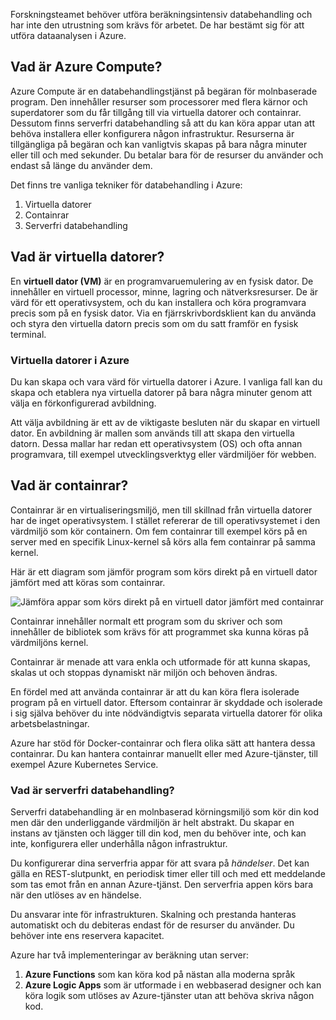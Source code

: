 Forskningsteamet behöver utföra beräkningsintensiv databehandling och har inte den utrustning som krävs för arbetet. De har bestämt sig för att utföra dataanalysen i Azure.

## <a name="what-is-azure-compute"></a>Vad är Azure Compute?
Azure Compute är en databehandlingstjänst på begäran för molnbaserade program. Den innehåller resurser som processorer med flera kärnor och superdatorer som du får tillgång till via virtuella datorer och containrar. Dessutom finns serverfri databehandling så att du kan köra appar utan att behöva installera eller konfigurera någon infrastruktur. Resurserna är tillgängliga på begäran och kan vanligtvis skapas på bara några minuter eller till och med sekunder. Du betalar bara för de resurser du använder och endast så länge du använder dem.

Det finns tre vanliga tekniker för databehandling i Azure:
1. Virtuella datorer
1. Containrar
1. Serverfri databehandling

## <a name="what-are-virtual-machines"></a>Vad är virtuella datorer?

En **virtuell dator (VM)** är en programvaruemulering av en fysisk dator. De innehåller en virtuell processor, minne, lagring och nätverksresurser. De är värd för ett operativsystem, och du kan installera och köra programvara precis som på en fysisk dator. Via en fjärrskrivbordsklient kan du använda och styra den virtuella datorn precis som om du satt framför en fysisk terminal.

### <a name="virtual-machines-in-azure"></a>Virtuella datorer i Azure

Du kan skapa och vara värd för virtuella datorer i Azure. I vanliga fall kan du skapa och etablera nya virtuella datorer på bara några minuter genom att välja en förkonfigurerad avbildning.

Att välja avbildning är ett av de viktigaste besluten när du skapar en virtuell dator. En avbildning är mallen som används till att skapa den virtuella datorn. Dessa mallar har redan ett operativsystem (OS) och ofta annan programvara, till exempel utvecklingsverktyg eller värdmiljöer för webben.

## <a name="what-are-containers"></a>Vad är containrar?

Containrar är en virtualiseringsmiljö, men till skillnad från virtuella datorer har de inget operativsystem. I stället refererar de till operativsystemet i den värdmiljö som kör containern. Om fem containrar till exempel körs på en server med en specifik Linux-kernel så körs alla fem containrar på samma kernel. 

Här är ett diagram som jämför program som körs direkt på en virtuell dator jämfört med att köras som containrar.

![Jämföra appar som körs direkt på en virtuell dator jämfört med containrar](../images/vm-versus-containers.png)

Containrar innehåller normalt ett program som du skriver och som innehåller de bibliotek som krävs för att programmet ska kunna köras på värdmiljöns kernel. 

Containrar är menade att vara enkla och utformade för att kunna skapas, skalas ut och stoppas dynamiskt när miljön och behoven ändras.

En fördel med att använda containrar är att du kan köra flera isolerade program på en virtuell dator. Eftersom containrar är skyddade och isolerade i sig själva behöver du inte nödvändigtvis separata virtuella datorer för olika arbetsbelastningar.

Azure har stöd för Docker-containrar och flera olika sätt att hantera dessa containrar. Du kan hantera containrar manuellt eller med Azure-tjänster, till exempel Azure Kubernetes Service.

### <a name="what-is-serverless-computing"></a>Vad är serverfri databehandling?

Serverfri databehandling är en molnbaserad körningsmiljö som kör din kod men där den underliggande värdmiljön är helt abstrakt. Du skapar en instans av tjänsten och lägger till din kod, men du behöver inte, och kan inte, konfigurera eller underhålla någon infrastruktur.

Du konfigurerar dina serverfria appar för att svara på _händelser_. Det kan gälla en REST-slutpunkt, en periodisk timer eller till och med ett meddelande som tas emot från en annan Azure-tjänst. Den serverfria appen körs bara när den utlöses av en händelse.

Du ansvarar inte för infrastrukturen. Skalning och prestanda hanteras automatiskt och du debiteras endast för de resurser du använder. Du behöver inte ens reservera kapacitet.

Azure har två implementeringar av beräkning utan server: 

1. **Azure Functions** som kan köra kod på nästan alla moderna språk
2. **Azure Logic Apps** som är utformade i en webbaserad designer och kan köra logik som utlöses av Azure-tjänster utan att behöva skriva någon kod.
